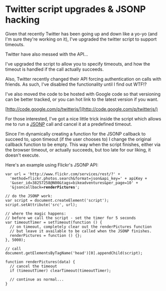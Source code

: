 # Twitter script upgrades & JSONP hacking

Given that recently Twitter has been going up and down like a yo-yo (and I'm sure they're working on it), I've upgraded the twitter script to support timeouts.

Twitter have also messed with the API...


<!--more-->

I've upgraded the script to allow you to specify timeouts, and how the timeout is handled if the call actually succeeds.

Also, Twitter recently changed their API forcing authentication on calls with friends.  As such, I've disabled the functionality until I find out WTF!?

I've also moved the code to be hosted with Google code so that versioning can be better tracked, or you can hot link to the latest version if you want.

[http://code.google.com/p/twitterjs/](http://code.google.com/p/twitterjs/)

For those interested, I've got a nice little trick inside the script which allows me to run a [JSONP](http://remysharp.com/2007/10/08/what-is-jsonp/) call and cancel it at a predefined timeout.

Since I'm dynamically creating a function for the JSONP callback to succeed to, upon timeout (if the user chooses to) I change the original callback function to be empty.  This way when the script finishes, either via the browser timeout, or actually succeeds, but too late for our liking, it doesn't execute.

Here's an example using Flickr's JSONP API:

<pre><code>var url = 'http://www.flickr.com/services/rest/?' + 
  'method=flickr.photos.search&format=json&api_key=' + apiKey +
  '&user_id=38257258@N00&tags=bikeadventures&per_page=10' + 
  '&jsoncallback=<strong>renderPictures</strong>';

// do the JSONP work:
var script = document.createElement('script');
script.setAttribute('src', url);

// where the magic happens:
// before we call the script - set the timer for 5 seconds
var timeoutTimer = setTimeout(function () {
  // on timeout, completely clear out the renderPictures function
  // but leave it available to be called when the JSONP finishes.
  renderPictures = function () {};
}, 5000);

// call
document.getElementsByTagName('head')[0].appendChild(script);

function renderPictures(data) {
  // cancel the timeout
  if (timeoutTimer) clearTimeout(timeoutTimer);
  
  // continue as normal...
}</code></pre>